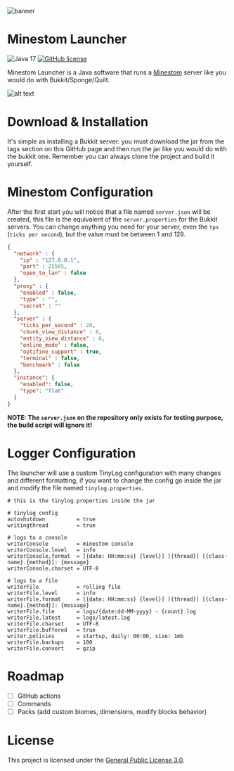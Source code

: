 ![banner](.github/logo.gif)

# Minestom Launcher
![Java 17](https://img.shields.io/badge/language-Java%2017-9B599A.svg?label=language&style=for-the-badge&logo=github&logoColor=ff6c32&labelColor=ffffff&color=ff76b6)
[![GitHub license](https://img.shields.io/github/license/The-Crown-Studios/MinestomLauncher?label=license&style=for-the-badge&logo=gitbook&logoColor=ff6c32&labelColor=ffffff&color=ff76b6)](https://github.com/The-Crown-Studios/MinestomLauncher/blob/main/LICENSE)

Minestom Launcher is a Java software that runs a [Minestom](https://minestom.net/) server like you would do with Bukkit/Sponge/Quilt.

![alt text](.github/showcase.png)

# Download & Installation
It's simple as installing a Bukkit server: you must download the jar from the tags section on this GitHub page and then
run the jar like you would do with the bukkit one. Remember you can always clone the project and build it yourself.

# Minestom Configuration
After the first start you will notice that a file named `server.json` will be created, this file
is the equivalent of the `server.properties` for the Bukkit servers. You can change anything you need for your server,
even the `tps` (`ticks per second`), but the value must be between 1 and 128.

```json
{
  "network" : {
    "ip" : "127.0.0.1",
    "port" : 25565,
    "open_to_lan" : false
  },
  "proxy" : {
    "enabled" : false,
    "type" : "",
    "secret" : ""
  },
  "server" : {
    "ticks_per_second" : 20,
    "chunk_view_distance" : 8,
    "entity_view_distance" : 6,
    "online_mode" : false,
    "optifine_support" : true,
    "terminal" : false,
    "benchmark" : false
  }, 
  "instance": {
    "enabled": false, 
    "type": "flat"
  }
}
```
**NOTE: The `server.json` on the repository only exists for testing purpose, the build script will ignore it!**

# Logger Configuration
The launcher will use a custom TinyLog configuration with many changes and different formatting, if you want to change the config go inside the jar and modify the file named `tinylog.properties`**.**

```properties
# this is the tinylog.properties inside the jar

# tinylog config
autoshutdown          = true
writingthread         = true

# logs to a console
writerConsole         = minestom console
writerConsole.level   = info
writerConsole.format  = [{date: HH:mm:ss} {level}] [{thread}] [{class-name}.{method}]: {message}
writerConsole.charset = UTF-8

# logs to a file
writerFile            = rolling file
writerFile.level      = info
writerFile.format     = [{date: HH:mm:ss} {level}] [{thread}] [{class-name}.{method}]: {message}
writerFile.file       = logs/{date:dd-MM-yyyy} - {count}.log
writerFile.latest     = logs/latest.log
writerFile.charset    = UTF-8
writerFile.buffered   = true
writer.policies       = startup, daily: 00:00, size: 1mb
writerFile.backups    = 100
writerFile.convert    = gzip
```

# Roadmap
- [ ] GitHub actions
- [ ] Commands
- [ ] Packs (add custom biomes, dimensions, modify blocks behavior)

# License
This project is licensed under the [General Public License 3.0](LICENSE).